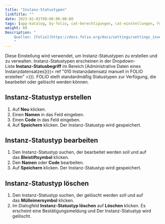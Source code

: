 ```yaml
---
title: "Instanz-Statustypen"
linkTitle: ""
date: 2023-02-01T00:00:00-00:00
tags: [app-katalog, by-folio, cat-berechtigungen, cat-einstellungen, for-admin]
weight: 60
Description: "
    Quellen: [Folio](https://docs.folio.org/docs/settings/settings_inventory/settings_inventory/#settings--inventory--instance-note-types) & [GBV](https://info.gbv.de/display/FOLIOGBVEXTERN/Einstellungen+(Katalog):+Instanz-Statustypen)
    "
---
```


Diese Einstellung wird verwendet, um Instanz-Statustypen zu erstellen und zu verwalten. Instanz-Statustypen erscheinen in der Dropdown-Liste **Instanz-Statusbegriff** im Bereich [Administrative Daten eines Instanzdatensatzes]({{< ref "010 Instanzdatensatz manuell in FOLIO erstellen" >}}). FOLIO stellt standardmäßig Statustypen zur Verfügung, die bearbeitet oder gelöscht werden können.

## Instanz-Statustyp erstellen

1.  Auf **Neu** klicken.
2.  Einen **Namen** in das Feld eingeben.
3.  Einen **Code** in das Feld eingeben.
4.  Auf **Speichern** klicken. Der Instanz-Statustyp wird gespeichert.

## Instanz-Statustyp bearbeiten

1.  Den Instanz-Statustyp suchen, der bearbeitet werden soll und auf das **Bleistiftsymbol** klicken.
2.  Den **Namen** oder **Code** bearbeiten.
3.  Auf **Speichern** klicken. Der Instanz-Statustyp wird gespeichert.

## Instanz-Statustyp löschen

1.  Den Instanz-Statustyp suchen, der gelöscht werden soll und auf das **Mülleimersymbol** klicken.
2.  Im Dialogfeld **Instanz-Statustyp löschen** auf **Löschen** klicken. Es erscheint eine Bestätigungsmeldung und Der Instanz-Statustyp wird gelöscht.
